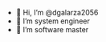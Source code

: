 - 👋 Hi, I’m @dgalarza2056
- 👀 I’m system engineer
- 🌱 I’m software master

<!---
dgalarza2056/dgalarza2056 is a ✨ special ✨ repository because its `README.md` (this file) appears on your GitHub profile.
You can click the Preview link to take a look at your changes.
--->

